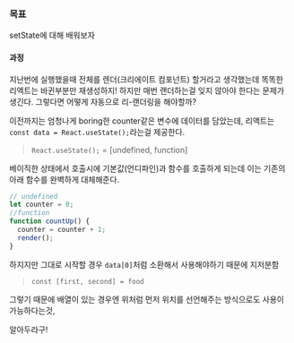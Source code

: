 ### 목표

setState에 대해 배워보자

#### 과정

지난번에 실행했을때 전체를 렌더(크리에이트 컴포넌트) 할거라고 생각했는데 똑똑한 리엑트는 바귄부분만 재생성하지! 하지만 매번 랜더하는걸 잊지 않아야 한다는 문제가 생긴다.
그렇다면 어떻게 자동으로 리-랜더링을 해야할까?

이전까지는 엄청나게 boring한 counter같은 변수에 데이터를 담았는데, 리액트는 `const data = React.useState();`라는걸 제공한다.

> `React.useState();` = [undefined, function]

베이직한 상태에서 호출시에 기본값(언디파인)과 함수를 호출하게 되는데 이는 기존의 아래 함수를 완벽하게 대체해준다.

```javascript
// undefined
let counter = 0;
//function
function countUp() {
  counter = counter + 1;
  render();
}
```

하지지만 그대로 시작할 경우 `data[0]`처럼 소환해서 사용해야하기 때문에 지저분함

> `const [first, second] = food`

그렇기 때문에 배열이 있는 경우엔 위처럼 먼저 위치를 선언해주는 방식으로도 사용이 가능하다는것,

알아두라구!
